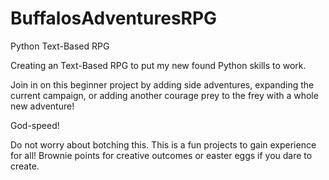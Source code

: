 # BuffalosAdventuresRPG
Python Text-Based RPG

Creating an Text-Based RPG to put my new found Python skills to work.

Join in on this beginner project by adding side adventures, expanding the current campaign, or adding another courage prey to the frey with a whole new adventure!

God-speed!

Do not worry about botching this. 
This is a fun projects to gain experience for all! Brownie points for creative outcomes or easter eggs if you dare to create.